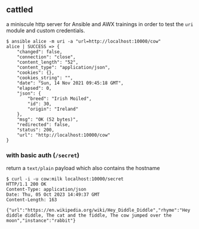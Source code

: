 ## cattled

a miniscule http server for Ansible and AWX trainings in order to test the `uri` module and custom credentials.

```console
$ ansible alice -m uri -a "url=http://localhost:10000/cow"
alice | SUCCESS => {
    "changed": false,
    "connection": "close",
    "content_length": "52",
    "content_type": "application/json",
    "cookies": {},
    "cookies_string": "",
    "date": "Sun, 14 Nov 2021 09:45:18 GMT",
    "elapsed": 0,
    "json": {
        "breed": "Irish Moiled",
        "id": 30,
        "origin": "Ireland"
    },
    "msg": "OK (52 bytes)",
    "redirected": false,
    "status": 200,
    "url": "http://localhost:10000/cow"
}
```

### with basic auth (`/secret`)

return a `text/plain` payload which also contains the hostname

```console
$ curl -i -u cow:milk localhost:10000/secret
HTTP/1.1 200 OK
Content-Type: application/json
Date: Thu, 05 Oct 2023 14:49:37 GMT
Content-Length: 163

{"url":"https://en.wikipedia.org/wiki/Hey_Diddle_Diddle","rhyme":"Hey diddle diddle, The cat and the fiddle, The cow jumped over the moon","instance":"rabbit"}
```
